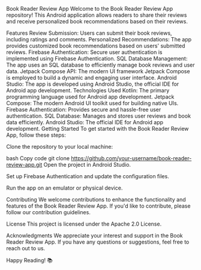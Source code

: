 
Book Reader Review App
Welcome to the Book Reader Review App repository! This Android application allows readers to share their reviews and receive personalized book recommendations based on their reviews.

Features
Review Submission: Users can submit their book reviews, including ratings and comments.
Personalized Recommendations: The app provides customized book recommendations based on users' submitted reviews.
Firebase Authentication: Secure user authentication is implemented using Firebase Authentication.
SQL Database Management: The app uses an SQL database to efficiently manage book reviews and user data.
Jetpack Compose API: The modern UI framework Jetpack Compose is employed to build a dynamic and engaging user interface.
Android Studio: The app is developed using Android Studio, the official IDE for Android app development.
Technologies Used
Kotlin: The primary programming language used for Android app development.
Jetpack Compose: The modern Android UI toolkit used for building native UIs.
Firebase Authentication: Provides secure and hassle-free user authentication.
SQL Database: Manages and stores user reviews and book data efficiently.
Android Studio: The official IDE for Android app development.
Getting Started
To get started with the Book Reader Review App, follow these steps:

Clone the repository to your local machine:

bash
Copy code
git clone https://github.com/your-username/book-reader-review-app.git
Open the project in Android Studio.

Set up Firebase Authentication and update the configuration files.

Run the app on an emulator or physical device.

Contributing
We welcome contributions to enhance the functionality and features of the Book Reader Review App. If you'd like to contribute, please follow our contribution guidelines.

License
This project is licensed under the Apache 2.0 License.

Acknowledgments
We appreciate your interest and support in the Book Reader Review App. If you have any questions or suggestions, feel free to reach out to us.

Happy Reading! 📚
